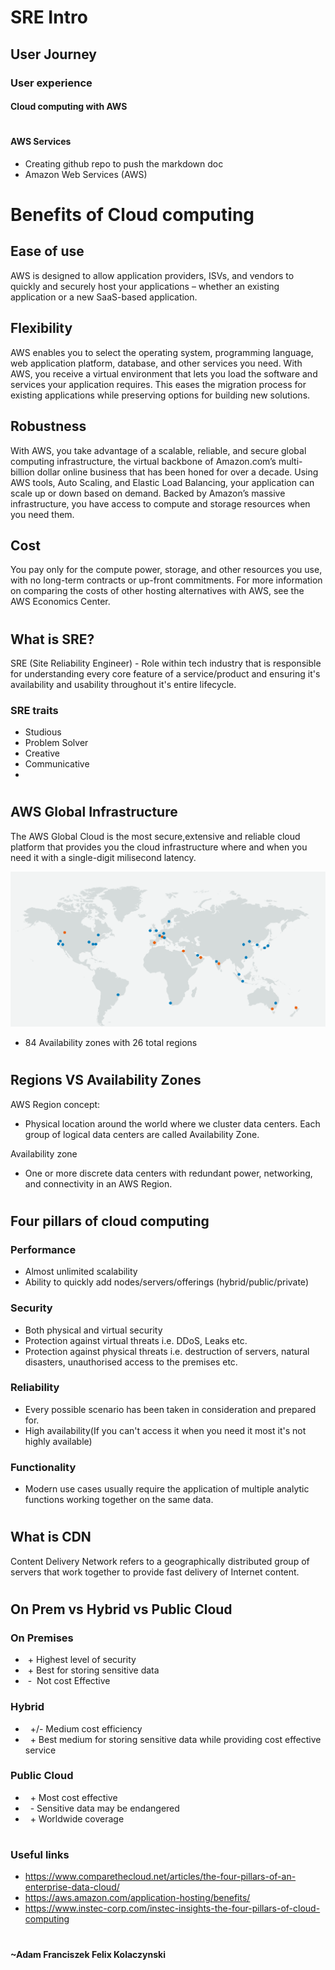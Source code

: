 # SRE Intro

## User Journey

### User experience

#### Cloud computing with AWS

#

#### AWS Services

- Creating github repo to push the markdown doc
- Amazon Web Services (AWS)

# Benefits of Cloud computing

## Ease of use
  
AWS is designed to allow application providers, ISVs, and vendors to quickly and securely host your applications – whether an existing application or a new SaaS-based application.

## Flexibility
  
AWS enables you to select the operating system, programming language, web application platform, database, and other services you need. With AWS, you receive a virtual environment that lets you load the software and services your application requires. This eases the migration process for existing applications while preserving options for building new solutions.

## Robustness
  
With AWS, you take advantage of a scalable, reliable, and secure global computing infrastructure, the virtual backbone of Amazon.com’s multi-billion dollar online business that has been honed for over a decade. Using AWS tools, Auto Scaling, and Elastic Load Balancing, your application can scale up or down based on demand. Backed by Amazon’s massive infrastructure, you have access to compute and storage resources when you need them.

## Cost
  
You pay only for the compute power, storage, and other resources you use, with no long-term contracts or up-front commitments. For more information on comparing the costs of other hosting alternatives with AWS, see the AWS Economics Center.

#

## What is SRE?

 SRE (Site Reliability Engineer) - Role within tech industry that is responsible for understanding every core feature of a service/product and ensuring it's availability and usability throughout it's entire lifecycle.

 ### SRE traits
 - Studious
 - Problem Solver
 - Creative
 - Communicative
 - 

#

## AWS Global Infrastructure

The AWS Global Cloud is the most secure,extensive and reliable cloud platform that provides you the cloud infrastructure where and when you need it with a single-digit milisecond latency.

[![AWS Global Infrastructure map (click)](map.png)](https://aws.amazon.com/about-aws/global-infrastructure/regions_az/)
- 84 Availability zones with 26 total regions


#

## Regions VS Availability Zones

AWS Region concept:

- Physical location around the world where we cluster data centers. Each group of logical data centers are called Availability Zone.

Availability zone

- One or more discrete data centers with redundant power, networking, and connectivity in an AWS Region.

#

## Four pillars of cloud computing

### Performance

- Almost unlimited scalability
- Ability to quickly add nodes/servers/offerings (hybrid/public/private)

### Security

- Both physical and virtual security
- Protection against virtual threats i.e. DDoS, Leaks etc.
- Protection against physical threats i.e. destruction of servers, natural disasters, unauthorised access to the premises etc.

### Reliability

- Every possible scenario has been taken in consideration and prepared for.
- High availability(If you can't access it when you need it most it's not highly available)

### Functionality

- Modern use cases usually require the application of multiple analytic functions working together on the same data.
  
#
## What is CDN

Content Delivery Network refers to a geographically distributed group of servers that work together to provide fast delivery of Internet content.

#
## On Prem vs Hybrid vs Public Cloud

### On Premises
- &nbsp;+ Highest level of security
- &nbsp;+ Best for storing sensitive data
- &nbsp;- &nbsp;Not cost Effective

### Hybrid
- &nbsp; +/- Medium cost efficiency
- &nbsp; + Best medium for storing sensitive data while providing cost effective service

### Public Cloud
- &nbsp; + Most cost effective
- &nbsp; - Sensitive data may be endangered
- &nbsp; + Worldwide coverage
  

#
### Useful links
- https://www.comparethecloud.net/articles/the-four-pillars-of-an-enterprise-data-cloud/
- https://aws.amazon.com/application-hosting/benefits/
- https://www.instec-corp.com/instec-insights-the-four-pillars-of-cloud-computing

#
#### ~Adam Franciszek Felix Kolaczynski